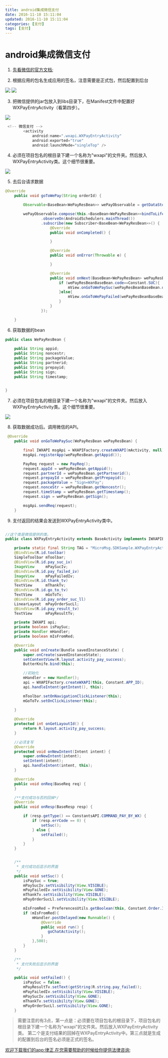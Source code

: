 ```yaml
---
title: android集成微信支付
date: 2016-11-10 15:11:04
updated: 2016-11-10 15:11:04
categories: [支付]
tags: [支付]
---
```


# android集成微信支付

1. [先看微信的官方文档](https://pay.weixin.qq.com/wiki/doc/api/app/app.php?chapter=8_5#);

2. 根据应用的包名生成应用的签名，注意需要是正式包，然后配置到后台
<img src="https://i.niupic.com/images/2017/02/09/ZnwO60.png" />
<img src="https://i.niupic.com/images/2017/02/09/MOLd6E.png" />

3. 把微信提供的jar包放入到libs目录下，在Manifest文件中配置好WXPayEntryActivity（看第四步）。

<img src="https://i.niupic.com/images/2017/02/09/UHOAx0.png" />


```java
 <!-- 微信支付 -->
        <activity
            android:name=".wxapi.WXPayEntryActivity"
            android:exported="true"
            android:launchMode="singleTop" />

```


4. 必须在项目包名的根目录下建一个名称为"wxapi"的文件夹。然后放入WXPayEntryActivity类。这个细节很重要。
<img src="https://i.niupic.com/images/2017/02/09/sIJEKh.png" />


5. 去后台请求数据

```java
@Override
    public void goToWePay(String orderId) {

        Observable<BaseBean<WePayResBean>> wePayObservable = getDataStore().goToWePay(orderId, Constant.Pay.WE_PAY);

        wePayObservable.compose(this.<BaseBean<WePayResBean>>bindToLifecycle())
                .observeOn(AndroidSchedulers.mainThread())
                .subscribe(new Subscriber<BaseBean<WePayResBean>>() {
                    @Override
                    public void onCompleted() {

                    }

                    @Override
                    public void onError(Throwable e) {

                    }

                    @Override
                    public void onNext(BaseBean<WePayResBean> wePayResBeanBaseBean) {
                        if (wePayResBeanBaseBean.code==Constant.SUC){
                            mView.onGoToWePaySuc(wePayResBeanBaseBean.data);
                        }else{
                            mView.onGoToWePayFailed(wePayResBeanBaseBean.msg);
                        }
                    }
                });

    }
```
6. 获取数据的bean

```java
public class WePayResBean {
    
    public String appid;
    public String noncestr;
    public String packageValue;
    public String partnerid;
    public String prepayid;
    public String sign;
    public String timestamp;

    
}

```

7. 必须在项目包名的根目录下建一个名称为"wxapi"的文件夹。然后放入WXPayEntryActivity类。这个细节很重要。
<img src="https://i.niupic.com/images/2017/02/09/sIJEKh.png" />


8. 获取数据成功后。调用微信的API。
```java
 @Override
    public void onGoToWePaySuc(WePayResBean wePayResBean) {

        final IWXAPI msgApi = WXAPIFactory.createWXAPI(mActivity, null);
        msgApi.registerApp(wePayResBean.getAppid());

        PayReq request = new PayReq();
        request.appId = wePayResBean.getAppid();
        request.partnerId = wePayResBean.getPartnerid();
        request.prepayId = wePayResBean.getPrepayid();
        request.packageValue = "Sign=WXPay";
        request.nonceStr = wePayResBean.getNoncestr();
        request.timeStamp = wePayResBean.getTimestamp();
        request.sign = wePayResBean.getSign();

        msgApi.sendReq(request);
    }
```

9. 支付返回的结果会发送到WXPayEntryActivity类中。

```java

//这个类是微信提供的类。
public class WXPayEntryActivity extends BaseActivity implements IWXAPIEventHandler, View.OnClickListener {

    private static final String TAG = "MicroMsg.SDKSample.WXPayEntryActivity";
    @BindView(R.id.toolbar)
    SimpleToolbar mToolbar;
    @BindView(R.id.pay_suc_iv)
    ImageView     mPaySucIv;
    @BindView(R.id.pay_failed_iv)
    ImageView     mPayFailedIv;
    @BindView(R.id.thank_tv)
    TextView      mThankTv;
    @BindView(R.id.go_to_tv)
    TextView      mGoToTv;
    @BindView(R.id.pay_order_suc_ll)
    LinearLayout  mPayOrderSucLl;
    @BindView(R.id.pay_result_tv)
    TextView      mPayResultTv;

    private IWXAPI api;
    private boolean isPaySuc;
    private Handler mHandler;
    private boolean mIsFromRed;

    @Override
    public void onCreate(Bundle savedInstanceState) {
        super.onCreate(savedInstanceState);
        setContentView(R.layout.activity_pay_success);
        ButterKnife.bind(this);

        //初始化
        mHandler = new Handler();
        api = WXAPIFactory.createWXAPI(this, Constant.APP_ID);
        api.handleIntent(getIntent(), this);

        mToolbar.setOnNavigationClickListener(this);
        mGoToTv.setOnClickListener(this);
        
    }

    @Override
    protected int onGetLayoutId() {
        return R.layout.activity_pay_success;
    }

    //必须复写
    @Override
    protected void onNewIntent(Intent intent) {
        super.onNewIntent(intent);
        setIntent(intent);
        api.handleIntent(intent, this);
    }

    @Override
    public void onReq(BaseReq req) {
    }

    /**支付成功与否的回掉*/
    @Override
    public void onResp(BaseResp resp) {

        if (resp.getType() == ConstantsAPI.COMMAND_PAY_BY_WX) {
            if (resp.errCode == 0) {
                setSuc();
            } else {
                setFailed();
            }
        }
    }


    /**
     * 支付成功后显示的界面
     */
    public void setSuc() {
        isPaySuc = true;
        mPaySucIv.setVisibility(View.VISIBLE);
        mPayFailedIv.setVisibility(View.GONE);
        mThankTv.setVisibility(View.VISIBLE);
        mPayOrderSucLl.setVisibility(View.VISIBLE);

        mIsFromRed = PreferencesUtils.getBoolean(this, Constant.Order.IS_FORM_RED);
        if (mIsFromRed){
            mHandler.postDelayed(new Runnable() {
                @Override
                public void run() {
                   goChatActivity();
                }
            },500);
        }
    }

    /**
     * 支付失败后显示的界面
     */

    public void setFailed() {
        isPaySuc = false;
        mPayResultTv.setText(getString(R.string.pay_failed));
        mPayFailedIv.setVisibility(View.VISIBLE);
        mPaySucIv.setVisibility(View.GONE);
        mThankTv.setVisibility(View.GONE);
        mPayOrderSucLl.setVisibility(View.GONE);
    }

```

>需要注意的有3点，第一点是：必须要在项目包名的根目录下，项目包名的根目录下建一个名称为"wxapi"的文件夹。然后放入WXPayEntryActivity类。
第二个是支付结果的回掉在WXPayEntryActivity中。第三点就是生成的配置到后台的签名必须是正式的签名。


[欢迎下载我们的app:律正,在您需要帮助的时候给你提供法律咨询](http://www.962.net/azgame/142520.html);




